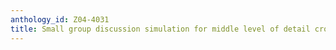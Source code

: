 ```yaml
---
anthology_id: Z04-4031
title: Small group discussion simulation for middle level of detail crowds
---
```

